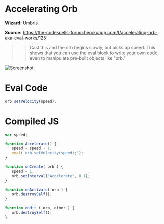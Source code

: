 # Accelerating Orb

**Wizard:** Umbris

**Source:** https://the-codespells-forum.herokuapp.com/t/accelerating-orb-aka-eval-works/125

>> Cast this and the orb begins slowly, but picks up speed. This shows that you can use the eval block to write your own code, even to manipulate pre-built objects like "orb."

![Screenshot](https://raw.githubusercontent.com/SittingFox/CodeSpells/master/orb/images/AcceleratingOrb.png)

# Eval Code

```Javascript
orb.setVelocity(speed);
```

# Compiled JS

```Javascript
var speed;

function Accelerate() {
   speed = speed + 1;
   eval('orb.setVelocity(speed);');
}

function onCreate( orb ) {
   speed = 1;
   orb.setInterval("Accelerate", 0.1);
}

function onActivate( orb ) {
   orb.destroySelf();
}

function onHit ( orb, other ) {
   orb.destroySelf();
}
```
